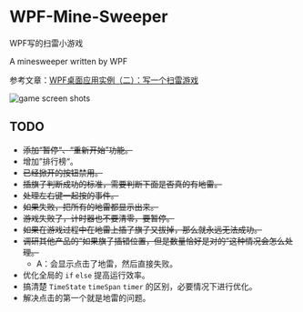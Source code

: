 # WPF-Mine-Sweeper

 WPF写的扫雷小游戏

A minesweeper written by WPF

参考文章：[WPF桌面应用实例（二）：写一个扫雷游戏](https://blog.csdn.net/OneWord233/article/details/80804593)

![game screen shots](https://gitee.com/babbittry321/blogImages/raw/master/img/mines-sweeper%20game%20screenshot.png)

## TODO

- ~~添加“暂停“、“重新开始”功能。~~
- 增加”排行榜“。
- ~~已经掀开的按钮禁用。~~
- ~~插旗子判断成功的标准，需要判断下面是否真的有地雷。~~
- ~~处理左右键一起按的事件。~~
- ~~如果失败，把所有的地雷都显示出来。~~
- ~~游戏失败了，计时器也不要清零，要暂停。~~
- ~~如果在游戏过程中在地雷上插了旗子又拔掉，那么就永远无法成功。~~
- ~~调研其他产品的“如果旗子插错位置，但是数量恰好是对的”这种情况会怎么处理。~~
  - A：会显示点击了地雷，然后直接失败。
- 优化全局的 `if` `else` 提高运行效率。
- 搞清楚 `TimeState` `timeSpan` `timer` 的区别，必要情况下进行优化。
- 解决点击的第一个就是地雷的问题。
